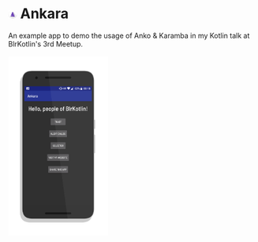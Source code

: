 # <img src="./design/app_logo.png" width="3.5%" height="3.5%"> Ankara

An example app to demo the usage of Anko & Karamba in my Kotlin talk at BlrKotlin's 3rd Meetup.
</br></br>
<img src="./screenshots/screen0.png" width="40%">